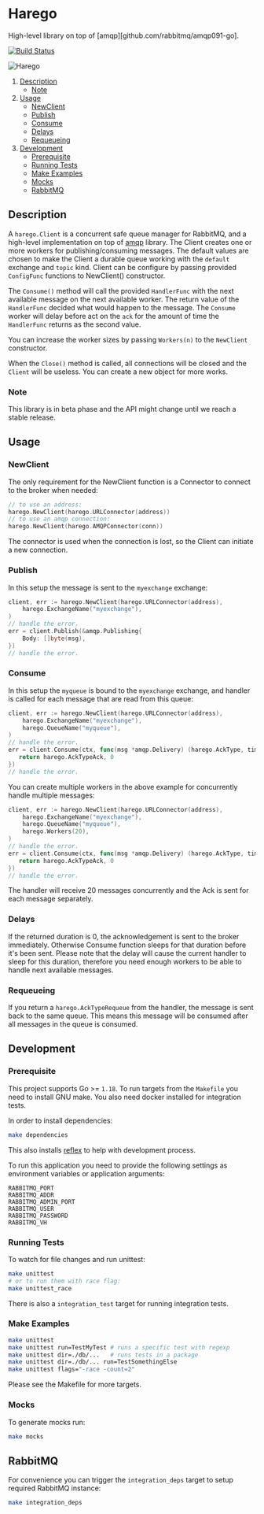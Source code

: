 # Harego

High-level library on top of [amqp][github.com/rabbitmq/amqp091-go].

[![Build Status](https://travis-ci.com/blokur/harego.svg?token=TM5LRGpEAwKms8UULFDi&branch=master)](https://travis-ci.com/blokur/harego)

![Harego](https://media.giphy.com/media/uNNsPzWVFzfuE/giphy.gif)

1. [Description](#description)
   - [Note](#note)
2. [Usage](#usage)
   - [NewClient](#new-client)
   - [Publish](#publish)
   - [Consume](#consume)
   - [Delays](#delays)
   - [Requeueing](#requeueing)
3. [Development](#development)
   - [Prerequisite](#prerequisite)
   - [Running Tests](#running_tests)
   - [Make Examples](#make_examples)
   - [Mocks](#mocks)
   - [RabbitMQ](#rabbitmq)

## Description

A `harego.Client` is a concurrent safe queue manager for RabbitMQ, and
a high-level implementation on top of [amqp](github.com/rabbitmq/amqp091-go)
library. The Client creates one or more workers for publishing/consuming
messages. The default values are chosen to make the Client a durable queue
working with the `default` exchange and `topic` kind. Client can be configure
by passing provided `ConfigFunc` functions to NewClient() constructor.

The `Consume()` method will call the provided `HandlerFunc` with the next
available message on the next available worker. The return value of the
`HandlerFunc` decided what would happen to the message. The `Consume` worker
will delay before act on the `ack` for the amount of time the `HandlerFunc`
returns as the second value.

You can increase the worker sizes by passing `Workers(n)` to the `NewClient`
constructor.

When the `Close()` method is called, all connections will be closed and the
`Client` will be useless. You can create a new object for more works.

### Note

This library is in beta phase and the API might change until we reach a stable
release.

## Usage

### NewClient

The only requirement for the NewClient function is a Connector to connect to the
broker when needed:

```go
// to use an address:
harego.NewClient(harego.URLConnector(address))
// to use an amqp connection:
harego.NewClient(harego.AMQPConnector(conn))
```

The connector is used when the connection is lost, so the Client can initiate a
new connection.

### Publish

In this setup the message is sent to the `myexchange` exchange:

```go
client, err := harego.NewClient(harego.URLConnector(address),
    harego.ExchangeName("myexchange"),
)
// handle the error.
err = client.Publish(&amqp.Publishing{
    Body: []byte(msg),
})
// handle the error.
```

### Consume

In this setup the `myqueue` is bound to the `myexchange` exchange, and handler
is called for each message that are read from this queue:

```go
client, err := harego.NewClient(harego.URLConnector(address),
    harego.ExchangeName("myexchange"),
    harego.QueueName("myqueue"),
)
// handle the error.
err = client.Consume(ctx, func(msg *amqp.Delivery) (harego.AckType, time.Duration) {
   return harego.AckTypeAck, 0
})
// handle the error.
```

You can create multiple workers in the above example for concurrently handle
multiple messages:

```go
client, err := harego.NewClient(harego.URLConnector(address),
    harego.ExchangeName("myexchange"),
    harego.QueueName("myqueue"),
    harego.Workers(20),
)
// handle the error.
err = client.Consume(ctx, func(msg *amqp.Delivery) (harego.AckType, time.Duration) {
   return harego.AckTypeAck, 0
})
// handle the error.
```

The handler will receive 20 messages concurrently and the Ack is sent for each
message separately.

### Delays

If the returned duration is 0, the acknowledgement is sent to the broker
immediately. Otherwise Consume function sleeps for that duration before it's
been sent. Please note that the delay will cause the current handler to sleep
for this duration, therefore you need enough workers to be able to handle next
available messages.

### Requeueing

If you return a `harego.AckTypeRequeue` from the handler, the message is sent
back to the same queue. This means this message will be consumed after all
messages in the queue is consumed.

## Development

### Prerequisite

This project supports Go >= `1.18`. To run targets from the `Makefile` you need
to install GNU make. You also need docker installed for integration tests.

In order to install dependencies:

```bash
make dependencies
```

This also installs [reflex][reflex] to help with development process.

To run this application you need to provide the following settings as
environment variables or application arguments:

```
RABBITMQ_PORT
RABBITMQ_ADDR
RABBITMQ_ADMIN_PORT
RABBITMQ_USER
RABBITMQ_PASSWORD
RABBITMQ_VH
```

### Running Tests

To watch for file changes and run unittest:

```bash
make unittest
# or to run them with race flag:
make unittest_race
```

There is also a `integration_test` target for running integration tests.

### Make Examples

```bash
make unittest
make unittest run=TestMyTest # runs a specific test with regexp
make unittest dir=./db/...   # runs tests in a package
make unittest dir=./db/... run=TestSomethingElse
make unittest flags="-race -count=2"
```

Please see the Makefile for more targets.

### Mocks

To generate mocks run:

```bash
make mocks
```

## RabbitMQ

For convenience you can trigger the `integration_deps` target to setup required
RabbitMQ instance:

```bash
make integration_deps
```

[reflex]: https://github.com/cespare/reflex
[amqp]: https://github.com/rabbitmq/amqp091-go
